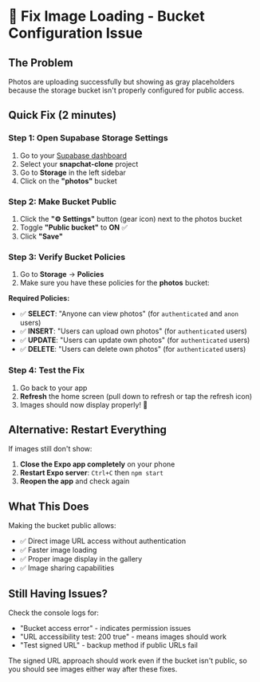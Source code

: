 # 🚨 Fix Image Loading - Bucket Configuration Issue

## The Problem
Photos are uploading successfully but showing as gray placeholders because the storage bucket isn't properly configured for public access.

## Quick Fix (2 minutes)

### Step 1: Open Supabase Storage Settings
1. Go to your [Supabase dashboard](https://supabase.com)
2. Select your **snapchat-clone** project
3. Go to **Storage** in the left sidebar
4. Click on the **"photos"** bucket

### Step 2: Make Bucket Public
1. Click the **"⚙️ Settings"** button (gear icon) next to the photos bucket
2. Toggle **"Public bucket"** to **ON** ✅
3. Click **"Save"**

### Step 3: Verify Bucket Policies  
1. Go to **Storage** → **Policies**
2. Make sure you have these policies for the **photos** bucket:

**Required Policies:**
- ✅ **SELECT**: "Anyone can view photos" (for `authenticated` and `anon` users)
- ✅ **INSERT**: "Users can upload own photos" (for `authenticated` users)
- ✅ **UPDATE**: "Users can update own photos" (for `authenticated` users)  
- ✅ **DELETE**: "Users can delete own photos" (for `authenticated` users)

### Step 4: Test the Fix
1. Go back to your app
2. **Refresh** the home screen (pull down to refresh or tap the refresh icon)
3. Images should now display properly! 🎉

## Alternative: Restart Everything
If images still don't show:
1. **Close the Expo app completely** on your phone
2. **Restart Expo server**: `Ctrl+C` then `npm start` 
3. **Reopen the app** and check again

## What This Does
Making the bucket public allows:
- ✅ Direct image URL access without authentication
- ✅ Faster image loading
- ✅ Proper image display in the gallery
- ✅ Image sharing capabilities

## Still Having Issues?
Check the console logs for:
- "Bucket access error" - indicates permission issues
- "URL accessibility test: 200 true" - means images should work
- "Test signed URL" - backup method if public URLs fail

The signed URL approach should work even if the bucket isn't public, so you should see images either way after these fixes. 